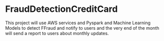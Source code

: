 # FraudDetectionCreditCard
This project will use AWS services and Pyspark and Machine Learning Models to  detect FFraud and notify to users and the very end of the month will send a report to users about monthly updates.
